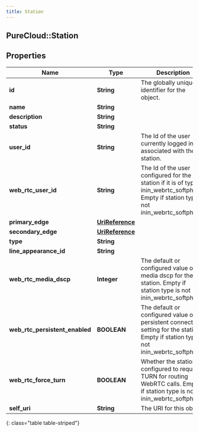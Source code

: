 ```yaml
---
title: Station
---
```

## PureCloud::Station

## Properties

|Name | Type | Description | Notes|
|------------ | ------------- | ------------- | -------------|
| **id** | **String** | The globally unique identifier for the object. | [optional] |
| **name** | **String** |  | [optional] |
| **description** | **String** |  | [optional] |
| **status** | **String** |  | [optional] |
| **user_id** | **String** | The Id of the user currently logged in and associated with the station. | [optional] |
| **web_rtc_user_id** | **String** | The Id of the user configured for the station if it is of type inin_webrtc_softphone. Empty if station type is not inin_webrtc_softphone. | [optional] |
| **primary_edge** | [**UriReference**](UriReference.html) |  | [optional] |
| **secondary_edge** | [**UriReference**](UriReference.html) |  | [optional] |
| **type** | **String** |  | [optional] |
| **line_appearance_id** | **String** |  | [optional] |
| **web_rtc_media_dscp** | **Integer** | The default or configured value of media dscp for the station. Empty if station type is not inin_webrtc_softphone. | [optional] |
| **web_rtc_persistent_enabled** | **BOOLEAN** | The default or configured value of persistent connection setting for the station. Empty if station type is not inin_webrtc_softphone. | [optional] |
| **web_rtc_force_turn** | **BOOLEAN** | Whether the station is configured to require TURN for routing WebRTC calls. Empty if station type is not inin_webrtc_softphone. | [optional] |
| **self_uri** | **String** | The URI for this object | [optional] |
{: class="table table-striped"}


